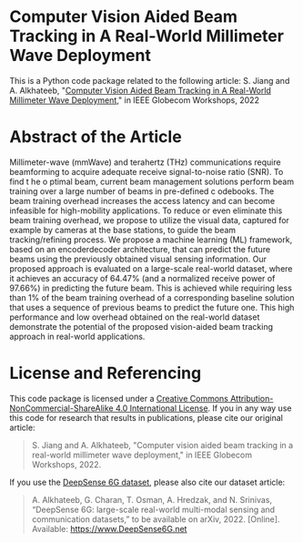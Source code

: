 # Computer Vision Aided Beam Tracking in A Real-World Millimeter Wave Deployment

This is a Python code package related to the following article:
S. Jiang and A. Alkhateeb, "[Computer Vision Aided Beam Tracking in A Real-World Millimeter Wave Deployment](https://ieeexplore.ieee.org/document/10008648)," in IEEE Globecom Workshops, 2022

# Abstract of the Article
Millimeter-wave (mmWave) and terahertz (THz) communications require beamforming to acquire adequate receive signal-to-noise ratio (SNR). To find t he o ptimal beam, current beam management solutions perform beam training over a large number of beams in pre-defined c odebooks. The beam training overhead increases the access latency and can become infeasible for high-mobility applications. To reduce or even eliminate this beam training overhead, we propose to utilize the visual data, captured for example by cameras at the base stations, to guide the beam tracking/refining process. We propose a machine learning (ML) framework, based on an encoderdecoder architecture, that can predict the future beams using the previously obtained visual sensing information. Our proposed approach is evaluated on a large-scale real-world dataset, where it achieves an accuracy of 64.47% (and a normalized receive power of 97.66%) in predicting the future beam. This is achieved while requiring less than 1% of the beam training overhead of a corresponding baseline solution that uses a sequence of previous beams to predict the future one. This high performance and low overhead obtained on the real-world dataset demonstrate the potential of the proposed vision-aided beam tracking approach in real-world applications.
# License and Referencing
This code package is licensed under a [Creative Commons Attribution-NonCommercial-ShareAlike 4.0 International License](https://creativecommons.org/licenses/by-nc-sa/4.0/). 
If you in any way use this code for research that results in publications, please cite our original article:
> S. Jiang and A. Alkhateeb, "Computer vision aided beam tracking in a real-world millimeter wave deployment," in IEEE Globecom Workshops, 2022.

If you use the [DeepSense 6G dataset](www.deepsense6g.net), please also cite our dataset article:
> A. Alkhateeb, G. Charan, T. Osman, A. Hredzak, and N. Srinivas, “DeepSense 6G: large-scale real-world multi-modal sensing and communication datasets,” to be available on arXiv, 2022. [Online]. Available: https://www.DeepSense6G.net
